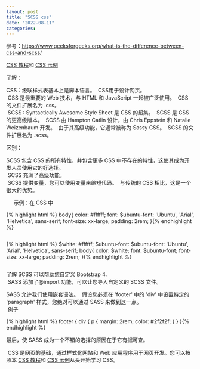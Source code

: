 ```yaml
---
layout: post
title: "SCSS css"
date: "2022-08-11"
categories: 
---
```

<p>参考：<a href="https://www.geeksforgeeks.org/what-is-the-difference-between-css-and-scss/">https://www.geeksforgeeks.org/what-is-the-difference-between-css-and-scss/</a></p>
<p><a href="https://www.geeksforgeeks.org/css-tutorials/">CSS 教程</a>和 <a href="https://www.geeksforgeeks.org/css-examples/">CSS 示例</a></p>
<p>了解：</p>
<p>CSS：级联样式表基本上是脚本语言。&nbsp; CSS用于设计网页。<br />
&nbsp;CSS 是最重要的 Web 技术，与 HTML 和 JavaScript 一起被广泛使用。&nbsp; CSS 的文件扩展名为 .css。<br />
&nbsp;SCSS : Syntactically Awesome Style Sheet 是 CSS 的超集。&nbsp; SCSS 是 CSS 的更高级版本。&nbsp; SCSS 由 Hampton Catlin 设计，由 Chris Eppstein 和 Natalie Weizenbaum 开发。&nbsp; 由于其高级功能，它通常被称为 Sassy CSS。&nbsp; SCSS 的文件扩展名为 .scss。</p>
<p>区别：</p>
<p>SCSS 包含 CSS 的所有特性，并包含更多 CSS 中不存在的特性，这使其成为开发人员使用它的好选择。<br />
&nbsp;SCSS 充满了高级功能。<br />
&nbsp;SCSS 提供变量，您可以使用变量来缩短代码。&nbsp; 与传统的 CSS 相比，这是一个很大的优势。</p>
<p>&nbsp;&nbsp;&nbsp;&nbsp; 示例：在 CSS 中</p>
{% highlight html %}
body{
color: #ffffff;
font: $ubuntu-font: &#39;Ubuntu&#39;, 
&#39;Arial&#39;,
&#39;Helvetica&#39;,
sans-serif;
font-size: xx-large;
padding: 2rem;
}{% endhighlight %}
<p><img alt="" class="aligncenter" src="https://media.geeksforgeeks.org/wp-content/cdn-uploads/20220630134649/Screenshot-2022-06-30-134753.png" /></p>
{% highlight html %}
$white: #ffffff;
$ubuntu-font: $ubuntu-font: &#39;Ubuntu&#39;, &#39;Arial&#39;, &#39;Helvetica&#39;, sans-serif;
body{
color: $white;
font: $ubuntu-font;
font-size: xx-large;
padding: 2rem;
}{% endhighlight %}
<p><img alt="" class="aligncenter" src="https://media.geeksforgeeks.org/wp-content/cdn-uploads/20220630134649/Screenshot-2022-06-30-134753.png" /></p>
<p>了解 SCSS 可以帮助您自定义 Bootstrap 4。<br />
&nbsp;SASS 添加了@import 功能，可以让您导入自定义的 SCSS 文件。</p>
<p>SASS 允许我们使用嵌套语法。&nbsp; 假设您必须在 &#39;footer&#39; 中的 &#39;div&#39; 中设置特定的 &#39;paragraph&#39; 样式，您绝对可以通过 SASS 来做到这一点。<br />
&nbsp;例子</p>
{% highlight html %}
footer {
div {
p {
margin: 2rem;
color: #2f2f2f;
}
}
}{% endhighlight %}
<p>最后，使 SASS 成为一个不错的选择的原因在于它有据可查。</p>
<p>&nbsp;CSS 是网页的基础，通过样式化网站和 Web 应用程序用于网页开发。您可以按照本 <a href="https://www.geeksforgeeks.org/css-tutorials/">CSS 教程</a>和 <a href="https://www.geeksforgeeks.org/css-examples/">CSS 示例</a>从头开始学习 CSS。</p>
